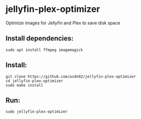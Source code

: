 # jellyfin-plex-optimizer

Optimize images for Jellyfin and Plex to save disk space

## Install dependencies:

```
sudo apt install ffmpeg imagemagick 
```

## Install:

```
git clone https://github.com/asdo92/jellyfin-plex-optimizer
cd jellyfin-plex-optimizer
sudo make install 
```

## Run:

```
sudo jellyfin-plex-optimizer
```
